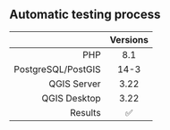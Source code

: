 ## Automatic testing process

|                      | Versions |
|---------------------:|:--------:|
|                  PHP |   8.1    |
|   PostgreSQL/PostGIS |   14-3   |
|          QGIS Server |   3.22   |
|         QGIS Desktop |   3.22   |
|              Results |    ✅     |
